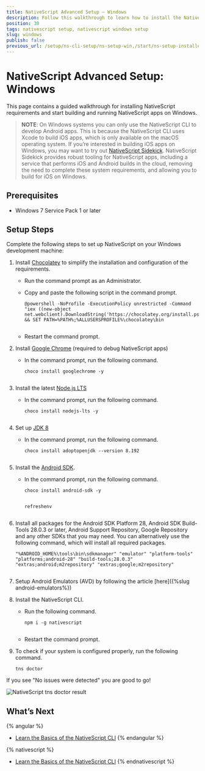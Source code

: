 ```yaml
---
title: NativeScript Advanced Setup — Windows
description: Follow this walkthrough to learn how to install the NativeScript requirements in order to start creating, developing and building mobile apps on Windows. 
position: 30
tags: nativescript setup, nativescript windows setup
slug: windows
publish: false
previous_url: /setup/ns-cli-setup/ns-setup-win,/start/ns-setup-installer
---
```


# NativeScript Advanced Setup: Windows

This page contains a guided walkthrough for installing NativeScript requirements and start building and running NativeScript apps on Windows.

> **NOTE**: On Windows systems you can only use the NativeScript CLI to develop Android apps. This is because the NativeScript CLI uses Xcode to build iOS apps, which is only available on the macOS operating system. If you’re interested in building iOS apps on Windows, you may want to try out [NativeScript Sidekick](https://www.nativescript.org/nativescript-sidekick). NativeScript Sidekick provides robust tooling for NativeScript apps, including a service that performs iOS and Android builds in the cloud, removing the need to complete these system requirements, and allowing you to build for iOS on Windows.

## Prerequisites
* Windows 7 Service Pack 1 or later

## Setup Steps

Complete the following steps to set up NativeScript on your Windows development machine:

1. Install [Chocolatey](https://chocolatey.org) to simplify the installation and configuration of the requirements.
    - Run the command prompt as an Administrator.
    - Copy and paste the following script in the command prompt.

        <pre class="add-copy-button"><code class="language-terminal">@powershell -NoProfile -ExecutionPolicy unrestricted -Command "iex ((new-object net.webclient).DownloadString('https://chocolatey.org/install.ps1'))" && SET PATH=%PATH%;%ALLUSERSPROFILE%\chocolatey\bin
        </code></pre>
    - Restart the command prompt.

2. Install [Google Chrome](https://www.google.com/chrome/browser/desktop/index.html) (required to debug NativeScript apps)
    - In the command prompt, run the following command.

        <pre class="add-copy-button"><code class="language-terminal">choco install googlechrome -y
        </code></pre>

3. Install the latest [Node.js LTS](https://nodejs.org/en/)

    - In the command prompt, run the following command.

        <pre class="add-copy-button"><code class="language-terminal">choco install nodejs-lts -y
        </code></pre>

4. Set up [JDK 8](https://openjdk.java.net/install/)
    - In the command prompt, run the following command.

        <pre class="add-copy-button"><code class="language-terminal">choco install adoptopenjdk --version 8.192
        </code></pre>

5. Install the [Android SDK](http://developer.android.com/sdk/index.html).
    - In the command prompt, run the following command.

        <pre class="add-copy-button"><code class="language-terminal">choco install android-sdk -y
        </code></pre>

        <pre class="add-copy-button"><code class="language-terminal">refreshenv
        </code></pre>

6. Install all packages for the Android SDK Platform 28, Android SDK Build-Tools 28.0.3 or later, Android Support Repository, Google Repository and any other SDKs that you may need. You can alternatively use the following command, which will install all required packages.

    <pre class="add-copy-button"><code class="language-terminal">"%ANDROID_HOME%\tools\bin\sdkmanager" "emulator" "platform-tools" "platforms;android-28" "build-tools;28.0.3" "extras;android;m2repository" "extras;google;m2repository"
    </code></pre>

7. Setup Android Emulators (AVD) by following the article [here]({%slug android-emulators%})

8. Install the NativeScript CLI.
    - Run the following command.

        <pre class="add-copy-button"><code class="language-terminal">npm i -g nativescript
        </code></pre>

    - Restart the command prompt.

9.  To check if your system is configured properly, run the following command.

    <pre class="add-copy-button"><code class="language-terminal">tns doctor
    </code></pre>

If you see "No issues were detected" you are good to go!

![NativeScript tns doctor result](../img/start/window-tns-doctor.png)

## What’s Next

{% angular %}
* [Learn the Basics of the NativeScript CLI](/start/cli-basics)
{% endangular %}

{% nativescript %}
* [Learn the Basics of the NativeScript CLI](/start/cli-basics)
{% endnativescript %}
